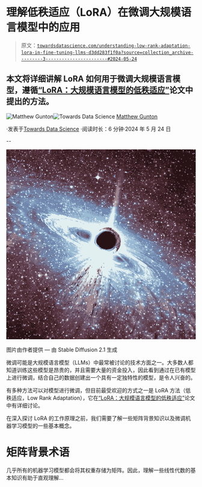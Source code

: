 # 理解低秩适应（LoRA）在微调大规模语言模型中的应用

> 原文：[`towardsdatascience.com/understanding-low-rank-adaptation-lora-in-fine-tuning-llms-d3dd283f1f0a?source=collection_archive---------3-----------------------#2024-05-24`](https://towardsdatascience.com/understanding-low-rank-adaptation-lora-in-fine-tuning-llms-d3dd283f1f0a?source=collection_archive---------3-----------------------#2024-05-24)

## 本文将详细讲解 LoRA 如何用于微调大规模语言模型，遵循[“LoRA：大规模语言模型的低秩适应”](https://arxiv.org/pdf/2106.09685)论文中提出的方法。

[](https://medium.com/@mgunton7?source=post_page---byline--d3dd283f1f0a--------------------------------)![Matthew Gunton](https://medium.com/@mgunton7?source=post_page---byline--d3dd283f1f0a--------------------------------)[](https://towardsdatascience.com/?source=post_page---byline--d3dd283f1f0a--------------------------------)![Towards Data Science](https://towardsdatascience.com/?source=post_page---byline--d3dd283f1f0a--------------------------------) [Matthew Gunton](https://medium.com/@mgunton7?source=post_page---byline--d3dd283f1f0a--------------------------------)

·发表于[Towards Data Science](https://towardsdatascience.com/?source=post_page---byline--d3dd283f1f0a--------------------------------) ·阅读时长：6 分钟·2024 年 5 月 24 日

--

![](img/fcdf35f66c36e62f303d26f31190e70b.png)

图片由作者提供 — 由 Stable Diffusion 2.1 生成

微调可能是大规模语言模型（LLMs）中最常被讨论的技术方面之一。大多数人都知道训练这些模型是昂贵的，并且需要大量的资金投入，因此看到通过在已有模型上进行微调，结合自己的数据创建出一个具有一定独特性的模型，是令人兴奋的。

有多种方法可以对模型进行微调，但目前最受欢迎的方式之一是 LoRA 方法（低秩适应，Low Rank Adaptation），它在[“LoRA：大规模语言模型的低秩适应”](https://arxiv.org/pdf/2106.09685)论文中有详细讨论。

在深入探讨 LoRA 的工作原理之前，我们需要了解一些矩阵背景知识以及微调机器学习模型的一些基本概念。

# 矩阵背景术语

几乎所有的机器学习模型都会将其权重存储为矩阵。因此，理解一些线性代数的基本知识有助于直观理解...
